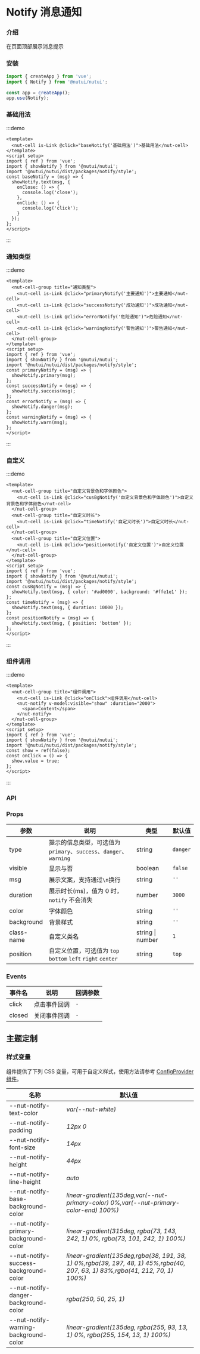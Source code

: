 # Notify 消息通知

### 介绍

在页面顶部展示消息提示

### 安装

```js
import { createApp } from 'vue';
import { Notify } from '@nutui/nutui';

const app = createApp();
app.use(Notify);
```

### 基础用法

:::demo

```vue
<template>
  <nut-cell is-Link @click="baseNotify('基础用法')">基础用法</nut-cell>
</template>
<script setup>
import { ref } from 'vue';
import { showNotify } from '@nutui/nutui';
import '@nutui/nutui/dist/packages/notify/style';
const baseNotify = (msg) => {
  showNotify.text(msg, {
    onClose: () => {
      console.log('close');
    },
    onClick: () => {
      console.log('click');
    }
  });
};
</script>
```

:::

### 通知类型

:::demo

```vue
<template>
  <nut-cell-group title="通知类型">
    <nut-cell is-Link @click="primaryNotify('主要通知')">主要通知</nut-cell>
    <nut-cell is-Link @click="successNotify('成功通知')">成功通知</nut-cell>
    <nut-cell is-Link @click="errorNotify('危险通知')">危险通知</nut-cell>
    <nut-cell is-Link @click="warningNotify('警告通知')">警告通知</nut-cell>
  </nut-cell-group>
</template>
<script setup>
import { ref } from 'vue';
import { showNotify } from '@nutui/nutui';
import '@nutui/nutui/dist/packages/notify/style';
const primaryNotify = (msg) => {
  showNotify.primary(msg);
};
const successNotify = (msg) => {
  showNotify.success(msg);
};
const errorNotify = (msg) => {
  showNotify.danger(msg);
};
const warningNotify = (msg) => {
  showNotify.warn(msg);
};
</script>
```

:::

### 自定义

:::demo

```vue
<template>
  <nut-cell-group title="自定义背景色和字体颜色">
    <nut-cell is-Link @click="cusBgNotify('自定义背景色和字体颜色')">自定义背景色和字体颜色</nut-cell>
  </nut-cell-group>
  <nut-cell-group title="自定义时长">
    <nut-cell is-Link @click="timeNotify('自定义时长')">自定义时长</nut-cell>
  </nut-cell-group>
  <nut-cell-group title="自定义位置">
    <nut-cell is-Link @click="positionNotify('自定义位置')">自定义位置</nut-cell>
  </nut-cell-group>
</template>
<script setup>
import { ref } from 'vue';
import { showNotify } from '@nutui/nutui';
import '@nutui/nutui/dist/packages/notify/style';
const cusBgNotify = (msg) => {
  showNotify.text(msg, { color: '#ad0000', background: '#ffe1e1' });
};
const timeNotify = (msg) => {
  showNotify.text(msg, { duration: 10000 });
};
const positionNotify = (msg) => {
  showNotify.text(msg, { position: 'bottom' });
};
</script>
```

:::

### 组件调用

:::demo

```vue
<template>
  <nut-cell-group title="组件调用">
    <nut-cell is-Link @click="onClick">组件调用</nut-cell>
    <nut-notify v-model:visible="show" :duration="2000">
      <span>Content</span>
    </nut-notify>
  </nut-cell-group>
</template>
<script setup>
import { ref } from 'vue';
import { showNotify } from '@nutui/nutui';
import '@nutui/nutui/dist/packages/notify/style';
const show = ref(false);
const onClick = () => {
  show.value = true;
};
</script>
```

:::

### API

### Props

| 参数 | 说明 | 类型 | 默认值 |
| --- | --- | --- | --- |
| type | 提示的信息类型，可选值为`primary`、`success`、`danger`、`warning` | string | `danger` |
| visible | 显示与否 | boolean | `false` |
| msg | 展示文案，支持通过`\n`换行 | string | `''` |
| duration | 展示时长(ms)，值为 0 时，`notify` 不会消失 | number | `3000` |
| color | 字体颜色 | string | `''` |
| background | 背景样式 | string | `''` |
| class-name | 自定义类名 | string \| number | `1` |
| position | 自定义位置，可选值为 `top` `bottom` `left` `right` `center` | string | `top` |

### Events

| 事件名 | 说明 | 回调参数 |
| --- | --- | --- |
| click | 点击事件回调 | `-` |
| closed | 关闭事件回调 | `-` |

## 主题定制

### 样式变量

组件提供了下列 CSS 变量，可用于自定义样式，使用方法请参考 [ConfigProvider 组件](#/zh-CN/component/configprovider)。

| 名称 | 默认值 |
| --- | --- |
| --nut-notify-text-color | _var(--nut-white)_ |
| --nut-notify-padding | _12px 0_ |
| --nut-notify-font-size | _14px_ |
| --nut-notify-height | _44px_ |
| --nut-notify-line-height | _auto_ |
| --nut-notify-base-background-color | _linear-gradient(135deg,var(--nut-primary-color) 0%,var(--nut-primary-color-end) 100%)_ |
| --nut-notify-primary-background-color | _linear-gradient(315deg, rgba(73, 143, 242, 1) 0%, rgba(73, 101, 242, 1) 100%)_ |
| --nut-notify-success-background-color | _linear-gradient(135deg,rgba(38, 191, 38, 1) 0%,rgba(39, 197, 48, 1) 45%,rgba(40, 207, 63, 1) 83%,rgba(41, 212, 70, 1) 100%)_ |
| --nut-notify-danger-background-color | _rgba(250, 50, 25, 1)_ |
| --nut-notify-warning-background-color | _linear-gradient(135deg, rgba(255, 93, 13, 1) 0%, rgba(255, 154, 13, 1) 100%)_ |
